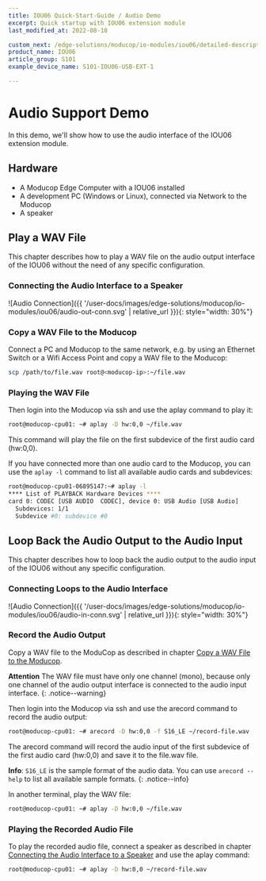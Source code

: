```yaml
---
title: IOU06 Quick-Start-Guide / Audio Demo
excerpt: Quick startup with IOU06 extension module
last_modified_at: 2022-08-10

custom_next: /edge-solutions/moducop/io-modules/iou06/detailed-description/
product_name: IOU06
article_group: S101
example_device_name: S101-IOU06-USB-EXT-1

---
```


# Audio Support Demo

In this demo, we'll show how to use the audio interface of the IOU06 extension module.

## Hardware
* A Moducop Edge Computer with a IOU06 installed
* A development PC (Windows or Linux), connected via Network to the Moducop
* A speaker

## Play a WAV File

This chapter describes how to play a WAV file on the audio output interface of the IOU06 without the need of any specific configuration.

### Connecting the Audio Interface to a Speaker

![Audio Connection]({{ '/user-docs/images/edge-solutions/moducop/io-modules/iou06/audio-out-conn.svg' | relative_url }}){: style="width: 30%"}

### Copy a WAV File to the Moducop

Connect a PC and Moducop to the same network, e.g. by using an Ethernet Switch or a Wifi Access Point and copy a WAV file to the Moducop:

```bash
scp /path/to/file.wav root@<moducop-ip>:~/file.wav
```
### Playing the WAV File

Then login into the Moducop via ssh and use the aplay command to play it:

```bash
root@moducop-cpu01: ~# aplay -D hw:0,0 ~/file.wav
```

This command will play the file on the first subdevice of the first audio card (hw:0,0).

If you have connected more than one audio card to the Moducop, you can use the `aplay -l` command to list all available audio cards and subdevices:

```bash
root@moducop-cpu01-06895147:~# aplay -l
**** List of PLAYBACK Hardware Devices ****
card 0: CODEC [USB AUDIO  CODEC], device 0: USB Audio [USB Audio]
  Subdevices: 1/1
  Subdevice #0: subdevice #0
```

## Loop Back the Audio Output to the Audio Input

This chapter describes how to loop back the audio output to the audio input of the IOU06 without any specific configuration.

### Connecting Loops to the Audio Interface

![Audio Connection]({{ '/user-docs/images/edge-solutions/moducop/io-modules/iou06/audio-in-conn.svg' | relative_url }}){: style="width: 30%"}

### Record the Audio Output

Copy a WAV file to the ModuCop as described in chapter [Copy a WAV File to the Moducop](#copy-a-wav-file-to-the-moducop).

**Attention** The WAV file must have only one channel (mono), because only one channel of the audio output interface is connected to the audio input interface.
{: .notice--warning}

Then login into the Moducop via ssh and use the arecord command to record the audio output:

```bash
root@moducop-cpu01: ~# arecord -D hw:0,0 -f S16_LE ~/record-file.wav
```

The arecord command will record the audio input of the first subdevice of the first audio card (hw:0,0) and save it to the file.wav file.

**Info**: `S16_LE` is the sample format of the audio data. You can use `arecord --help` to list all available sample formats.
{: .notice--info}

In another terminal, play the WAV file:

```bash
root@moducop-cpu01: ~# aplay -D hw:0,0 ~/file.wav
```

### Playing the Recorded Audio File

To play the recorded audio file, connect a speaker as described in chapter [Connecting the Audio Interface to a Speaker](#connecting-the-audio-interface-to-a-speaker) and use the aplay command:

```bash
root@moducop-cpu01: ~# aplay -D hw:0,0 ~/record-file.wav
```
